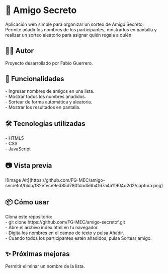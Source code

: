 <h1>🎁 Amigo Secreto</h1>
Aplicación web simple para organizar un sorteo de Amigo Secreto.<br>
Permite añadir los nombres de los participantes, mostrarlos en pantalla y realizar un sorteo aleatorio para asignar quién regala a quién.

<h2>👨‍💻 Autor</h2>
Proyecto desarrollado por Fabio Guerrero.

<h2>🚀 Funcionalidades</h2>
- Ingresar nombres de amigos en una lista.<br>
- Mostrar todos los nombres añadidos.<br>
- Sortear de forma automática y aleatoria.<br>
- Mostrar los resultados en pantalla.<br>

<h2>🛠️ Tecnologías utilizadas</h2>
- HTML5<br>
- CSS<br>
- JavaScript<br>

<h2>📷 Vista previa</h2>
![Image Alt](https://github.com/FG-MEC/amigo-secretof/blob/f82efece9ed85d780fdad56b4167a4a11904d2d2/captura.png)

<h2>📦 Cómo usar</h2>
Clona este repositorio:<br>
- git clone https://github.com/FG-MEC/amigo-secretof.git<br>
- Abre el archivo index.html en tu navegador.<br>
- Digita los nombres en el campo de texto y pulsa Añadir.<br>
- Cuando todos los participantes estén añadidos, pulsa Sortear amigo.<br>

<h2>✨ Próximas mejoras</h2>
Permitir eliminar un nombre de la lista.<br>
